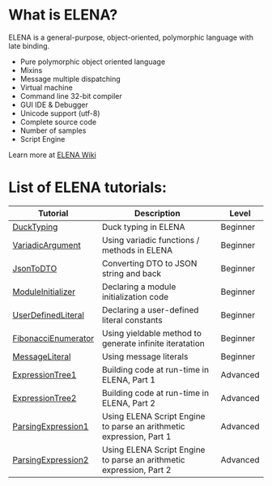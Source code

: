 # What is ELENA?

ELENA is a general-purpose, object-oriented, polymorphic language with late binding.
  - Pure polymorphic object oriented language
  - Mixins
  - Message multiple dispatching
  - Virtual machine
  - Command line 32-bit compiler
  - GUI IDE & Debugger
  - Unicode support (utf-8)
  - Complete source code
  - Number of samples
  - Script Engine

Learn more at [ELENA Wiki](https://github.com/ELENA-LANG/elena-lang/wiki/ELENA-Programming-Manual)

# List of ELENA tutorials:

Tutorial | Description | Level
-------- | ----------- | ----------
[DuckTyping](https://github.com/ELENA-LANG/tutorials/blob/master/DuckTyping/README.md) | Duck typing in ELENA | Beginner 
[VariadicArgument](https://github.com/ELENA-LANG/tutorials/blob/master/VariadicArgument/README.md) | Using variadic functions / methods in ELENA | Beginner 
[JsonToDTO](https://github.com/ELENA-LANG/tutorials/blob/master/jsontodto/readme.md) | Converting DTO to JSON string and back | Beginner 
[ModuleInitializer](https://github.com/ELENA-LANG/tutorials/tree/master/ModuleInitializer) | Declaring a module initialization code | Beginner
[UserDefinedLiteral](https://github.com/ELENA-LANG/tutorials/tree/master/UserDefinedLiteral) | Declaring a user-defined literal constants | Beginner
[FibonacciEnumerator](https://github.com/ELENA-LANG/tutorials/tree/master/FibonacciEnumerator) | Using yieldable method to generate infinite iteratation | Beginner
[MessageLiteral](https://github.com/ELENA-LANG/tutorials/tree/master/MessageLiteral) | Using message literals | Beginner
[ExpressionTree1](https://github.com/ELENA-LANG/tutorials/tree/master/ExpressionTree1) | Building code at run-time in ELENA, Part 1 | Advanced
[ExpressionTree2](https://github.com/ELENA-LANG/tutorials/tree/master/ExpressionTree2) | Building code at run-time in ELENA, Part 2 | Advanced
[ParsingExpression1](https://github.com/ELENA-LANG/tutorials/tree/master/ParsingExpression1) | Using ELENA Script Engine to parse an arithmetic expression, Part 1 | Advanced
[ParsingExpression2](https://github.com/ELENA-LANG/tutorials/tree/master/ParsingExpression2) | Using ELENA Script Engine to parse an arithmetic expression, Part 2 | Advanced
